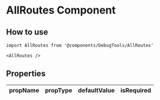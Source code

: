 # AllRoutes Component

## How to use

```
import AllRoutes from '@components/DebugTools/AllRoutes'
```

```
<AllRoutes />
```

## Properties

| propName | propType | defaultValue | isRequired |
| - | - | - | - |
